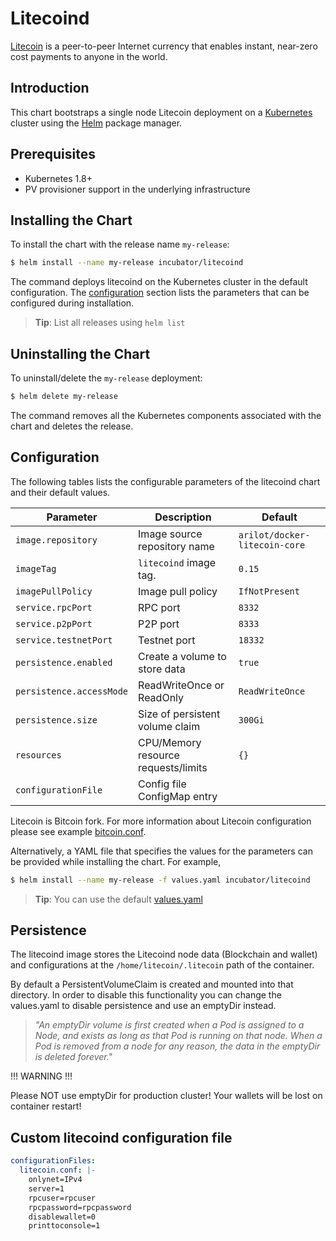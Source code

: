# Litecoind

[Litecoin](https://litecoin.org/) is a peer-to-peer Internet currency that enables instant, near-zero cost payments to anyone in the world.

## Introduction

This chart bootstraps a single node Litecoin deployment on a [Kubernetes](http://kubernetes.io) cluster using the [Helm](https://helm.sh) package manager.

## Prerequisites

- Kubernetes 1.8+
- PV provisioner support in the underlying infrastructure

## Installing the Chart

To install the chart with the release name `my-release`:

```bash
$ helm install --name my-release incubator/litecoind
```

The command deploys litecoind on the Kubernetes cluster in the default configuration.
The [configuration](#configuration) section lists the parameters that can be configured during installation.

> **Tip**: List all releases using `helm list`

## Uninstalling the Chart

To uninstall/delete the `my-release` deployment:

```bash
$ helm delete my-release
```

The command removes all the Kubernetes components associated with the chart and deletes the release.

## Configuration

The following tables lists the configurable parameters of the litecoind chart and their default values.

Parameter                  | Description                         | Default
-----------------------    | ----------------------------------- | ----------------------------------------------------------
`image.repository`         | Image source repository name        | `arilot/docker-litecoin-core`
`imageTag`                 | `litecoind` image tag.              | `0.15`
`imagePullPolicy`          | Image pull policy                   | `IfNotPresent`
`service.rpcPort`          | RPC port                            | `8332`
`service.p2pPort`          | P2P port                            | `8333`
`service.testnetPort`      | Testnet port                        | `18332`
`persistence.enabled`      | Create a volume to store data       | `true`
`persistence.accessMode`   | ReadWriteOnce or ReadOnly           | `ReadWriteOnce`
`persistence.size`         | Size of persistent volume claim     | `300Gi`
`resources`                | CPU/Memory resource requests/limits | `{}`
`configurationFile`        | Config file ConfigMap entry         |


Litecoin is Bitcoin fork. For more information about Litecoin configuration please see example [bitcoin.conf](https://github.com/litecoin-project/litecoin/blob/master/contrib/debian/examples/bitcoin.conf).

Alternatively, a YAML file that specifies the values for the parameters can be provided while installing the chart. For example,

```bash
$ helm install --name my-release -f values.yaml incubator/litecoind
```

> **Tip**: You can use the default [values.yaml](values.yaml)

## Persistence

The litecoind image stores the Litecoind node data (Blockchain and wallet) and configurations at the `/home/litecoin/.litecoin` path of the container.

By default a PersistentVolumeClaim is created and mounted into that directory. In order to disable this functionality
you can change the values.yaml to disable persistence and use an emptyDir instead.

> *"An emptyDir volume is first created when a Pod is assigned to a Node, and exists as long as that Pod is running on that node. When a Pod is removed from a node for any reason, the data in the emptyDir is deleted forever."*

!!! WARNING !!!

Please NOT use emptyDir for production cluster! Your wallets will be lost on container restart!

## Custom litecoind configuration file

```yaml
configurationFiles:
  litecoin.conf: |-
    onlynet=IPv4
    server=1
    rpcuser=rpcuser
    rpcpassword=rpcpassword
    disablewallet=0
    printtoconsole=1
```
